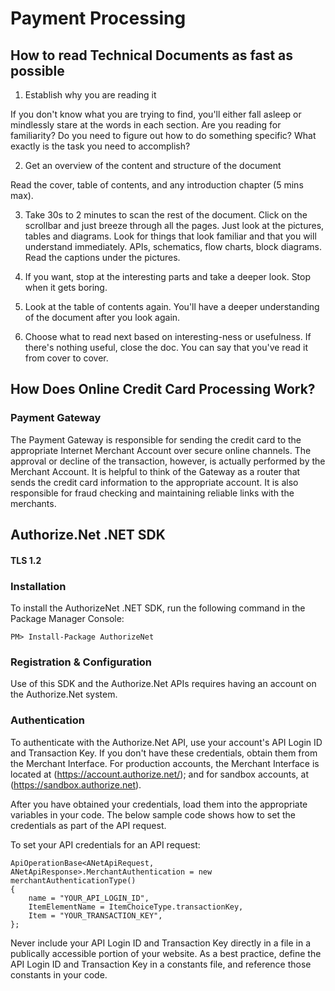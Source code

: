 # Payment Processing

## How to read Technical Documents as fast as possible

1. Establish why you are reading it

If you don't know what you are trying to find, you'll either fall asleep or mindlessly stare at the words in each section. Are you reading for familiarity? Do you need to figure out how to do something specific? What exactly is the task you need to accomplish?

2. Get an overview of the content and structure of the document

Read the cover, table of contents, and any introduction chapter (5 mins max).

3. Take 30s to 2 minutes to scan the rest of the document. Click on the scrollbar and just breeze through all the pages. Just look at the pictures, tables and diagrams. Look for things that look familiar and that you will understand immediately. APIs, schematics, flow charts, block diagrams. Read the captions under the pictures.

4. If you want, stop at the interesting parts and take a deeper look. Stop when it gets boring.

5. Look at the table of contents again. You'll have a deeper understanding of the document after you look again.

6. Choose what to read next based on interesting-ness or usefulness. If there's nothing useful, close the doc. You can say that you've read it from cover to cover.

## How Does Online Credit Card Processing Work?

### Payment Gateway

The Payment Gateway is responsible for sending the credit card to the appropriate Internet Merchant Account over secure online channels. The approval or decline of the transaction, however, is actually performed by the Merchant Account. It is helpful to think of the Gateway as a router that sends the credit card information to the appropriate account. It is also responsible for fraud checking and maintaining reliable links with the merchants.

## Authorize.Net .NET SDK

#### TLS 1.2

### Installation

To install the AuthorizeNet .NET SDK, run the following command in the Package Manager Console:

```
PM> Install-Package AuthorizeNet
```

### Registration & Configuration

Use of this SDK and the Authorize.Net APIs requires having an account on the Authorize.Net system.

### Authentication

To authenticate with the Authorize.Net API, use your account's API Login ID and Transaction Key. If you don't have these credentials, obtain them from the Merchant Interface. For production accounts, the Merchant Interface is located at (https://account.authorize.net/); and for sandbox accounts, at (https://sandbox.authorize.net).

After you have obtained your credentials, load them into the appropriate variables in your code. The below sample code shows how to set the credentials as part of the API request.

To set your API credentials for an API request:

```
ApiOperationBase<ANetApiRequest, ANetApiResponse>.MerchantAuthentication = new merchantAuthenticationType()
{
    name = "YOUR_API_LOGIN_ID",
    ItemElementName = ItemChoiceType.transactionKey,
    Item = "YOUR_TRANSACTION_KEY",
};
```

Never include your API Login ID and Transaction Key directly in a file in a publically accessible portion of your website. As a best practice, define the API Login ID and Transaction Key in a constants file, and reference those constants in your code.
